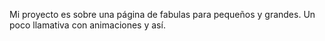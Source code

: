 Mi proyecto es sobre una página de fabulas para pequeños y grandes. Un poco llamativa con animaciones y así.
